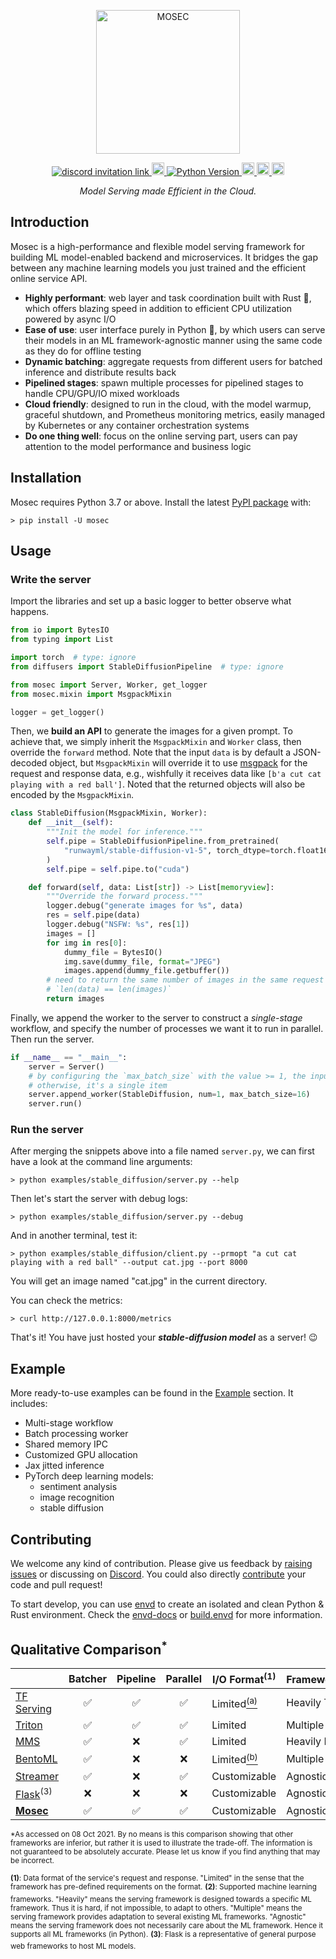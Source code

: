 <p align="center">
  <img src="https://user-images.githubusercontent.com/38581401/134487662-49733d45-2ba0-4c19-aa07-1f43fd35c453.png" height="230" alt="MOSEC" />
</p>

<p align="center">
  <a href="https://discord.gg/Jq5vxuH69W">
    <img alt="discord invitation link" src="https://dcbadge.vercel.app/api/server/Jq5vxuH69W?style=flat">
  </a>
  <a href="https://pypi.org/project/mosec/">
    <img src="https://badge.fury.io/py/mosec.svg" alt="PyPI version" height="20">
  </a>
  <a href="https://pypi.org/project/mosec">
    <img src="https://img.shields.io/pypi/pyversions/mosec" alt="Python Version" />
  </a>
  <a href="https://pepy.tech/project/mosec">
    <img src="https://pepy.tech/badge/mosec/month" alt="PyPi Downloads" height="20">
  </a>
  <a href="https://tldrlegal.com/license/apache-license-2.0-(apache-2.0)">
    <img src="https://img.shields.io/github/license/mosecorg/mosec" alt="License" height="20">
  </a>
  <a href="https://github.com/mosecorg/mosec/actions/workflows/check.yml?query=workflow%3A%22lint+and+test%22+branch%3Amain">
    <img src="https://github.com/mosecorg/mosec/actions/workflows/check.yml/badge.svg?branch=main" alt="Check status" height="20">
  </a>
</p>

<p align="center">
  <i>Model Serving made Efficient in the Cloud.</i>
</p>

## Introduction

Mosec is a high-performance and flexible model serving framework for building ML model-enabled backend and microservices. It bridges the gap between any machine learning models you just trained and the efficient online service API.

- **Highly performant**: web layer and task coordination built with Rust 🦀, which offers blazing speed in addition to efficient CPU utilization powered by async I/O
- **Ease of use**: user interface purely in Python 🐍, by which users can serve their models in an ML framework-agnostic manner using the same code as they do for offline testing
- **Dynamic batching**: aggregate requests from different users for batched inference and distribute results back
- **Pipelined stages**: spawn multiple processes for pipelined stages to handle CPU/GPU/IO mixed workloads
- **Cloud friendly**: designed to run in the cloud, with the model warmup, graceful shutdown, and Prometheus monitoring metrics, easily managed by Kubernetes or any container orchestration systems
- **Do one thing well**: focus on the online serving part, users can pay attention to the model performance and business logic

## Installation

Mosec requires Python 3.7 or above. Install the latest [PyPI package](https://pypi.org/project/mosec/) with:

```shell
> pip install -U mosec
```

## Usage

### Write the server

Import the libraries and set up a basic logger to better observe what happens.

```python
from io import BytesIO
from typing import List

import torch  # type: ignore
from diffusers import StableDiffusionPipeline  # type: ignore

from mosec import Server, Worker, get_logger
from mosec.mixin import MsgpackMixin

logger = get_logger()
```

Then, we **build an API** to generate the images for a given prompt. To achieve that, we simply inherit the `MsgpackMixin` and `Worker` class, then override the `forward` method. Note that the input `data` is by default a JSON-decoded object, but `MsgpackMixin` will override it to use [msgpack](https://msgpack.org/index.html) for the request and response data, e.g., wishfully it receives data like `[b'a cut cat playing with a red ball']`. Noted that the returned objects will also be encoded by the `MsgpackMixin`.

```python
class StableDiffusion(MsgpackMixin, Worker):
    def __init__(self):
        """Init the model for inference."""
        self.pipe = StableDiffusionPipeline.from_pretrained(
            "runwayml/stable-diffusion-v1-5", torch_dtype=torch.float16
        )
        self.pipe = self.pipe.to("cuda")

    def forward(self, data: List[str]) -> List[memoryview]:
        """Override the forward process."""
        logger.debug("generate images for %s", data)
        res = self.pipe(data)
        logger.debug("NSFW: %s", res[1])
        images = []
        for img in res[0]:
            dummy_file = BytesIO()
            img.save(dummy_file, format="JPEG")
            images.append(dummy_file.getbuffer())
        # need to return the same number of images in the same request order
        # `len(data) == len(images)`
        return images
```

Finally, we append the worker to the server to construct a *single-stage* workflow, and specify the number of processes we want it to run in parallel. Then run the server.

```python
if __name__ == "__main__":
    server = Server()
    # by configuring the `max_batch_size` with the value >= 1, the input data in your `forward` function will be a batch
    # otherwise, it's a single item
    server.append_worker(StableDiffusion, num=1, max_batch_size=16)
    server.run()
```

### Run the server

After merging the snippets above into a file named `server.py`, we can first have a look at the command line arguments:

```shell
> python examples/stable_diffusion/server.py --help
```

Then let's start the server with debug logs:

```shell
> python examples/stable_diffusion/server.py --debug
```

And in another terminal, test it:

```console
> python examples/stable_diffusion/client.py --prmopt "a cut cat playing with a red ball" --output cat.jpg --port 8000
```

You will get an image named "cat.jpg" in the current directory.

You can check the metrics:

```shell
> curl http://127.0.0.1:8000/metrics
```

That's it! You have just hosted your **_stable-diffusion model_** as a server! 😉

## Example

More ready-to-use examples can be found in the [Example](https://mosecorg.github.io/mosec/example) section. It includes:

- Multi-stage workflow
- Batch processing worker
- Shared memory IPC
- Customized GPU allocation
- Jax jitted inference
- PyTorch deep learning models:
  - sentiment analysis
  - image recognition
  - stable diffusion

## Contributing

We welcome any kind of contribution. Please give us feedback by [raising issues](https://github.com/mosecorg/mosec/issues/new/choose) or discussing on [Discord](https://discord.gg/Jq5vxuH69W). You could also directly [contribute](https://mosecorg.github.io/mosec/contributing) your code and pull request!

To start develop, you can use [envd](https://github.com/tensorchord/envd) to create an isolated and clean Python & Rust environment. Check the [envd-docs](https://envd.tensorchord.ai/) or [build.envd](https://github.com/mosecorg/mosec/blob/main/build.envd) for more information.

## Qualitative Comparison<sup>\*</sup>

|                                                             | Batcher | Pipeline | Parallel | I/O Format<sup>(1)</sup>                                                                                                                    | Framework<sup>(2)</sup> | Backend | Activity                                                                      |
| ----------------------------------------------------------- | :-----: | :------: | :------: | ------------------------------------------------------------------------------------------------------------------------------------------- | ----------------------- | ------- | ----------------------------------------------------------------------------- |
| [TF Serving](https://github.com/tensorflow/serving)         |    ✅    |    ✅     |    ✅     | Limited<a href="https://github.com/tensorflow/serving/blob/master/tensorflow_serving/g3doc/api_rest.md#request-format-1"><sup>(a)</sup></a> | Heavily TF              | C++     | ![](https://img.shields.io/github/last-commit/tensorflow/serving)             |
| [Triton](https://github.com/triton-inference-server/server) |    ✅    |    ✅     |    ✅     | Limited                                                                                                                                     | Multiple                | C++     | ![](https://img.shields.io/github/last-commit/triton-inference-server/server) |
| [MMS](https://github.com/awslabs/multi-model-server)        |    ✅    |    ❌     |    ✅     | Limited                                                                                                                                     | Heavily MX              | Java    | ![](https://img.shields.io/github/last-commit/awslabs/multi-model-server)     |
| [BentoML](https://github.com/bentoml/BentoML)               |    ✅    |    ❌     |    ❌     | Limited<a href="https://docs.bentoml.org/en/latest/concepts.html#api-function-return-value"><sup>(b)</sup></a>                              | Multiple                | Python  | ![](https://img.shields.io/github/last-commit/bentoml/BentoML)                |
| [Streamer](https://github.com/ShannonAI/service-streamer)   |    ✅    |    ❌     |    ✅     | Customizable                                                                                                                                | Agnostic                | Python  | ![](https://img.shields.io/github/last-commit/ShannonAI/service-streamer)     |
| [Flask](https://github.com/pallets/flask)<sup>(3)</sup>     |    ❌    |    ❌     |    ❌     | Customizable                                                                                                                                | Agnostic                | Python  | ![](https://img.shields.io/github/last-commit/pallets/flask)                  |
| **[Mosec](https://github.com/mosecorg/mosec)**              |    ✅    |    ✅     |    ✅     | Customizable                                                                                                                                | Agnostic                | Rust    | ![](https://img.shields.io/github/last-commit/mosecorg/mosec)                 |


<sup>\*As accessed on 08 Oct 2021. By no means is this comparison showing that other frameworks are inferior, but rather it is used to illustrate the trade-off. The information is not guaranteed to be absolutely accurate. Please let us know if you find anything that may be incorrect.</sup>

<sup>**(1)**: Data format of the service's request and response. "Limited" in the sense that the framework has pre-defined requirements on the format.</sup>
<sup>**(2)**: Supported machine learning frameworks. "Heavily" means the serving framework is designed towards a specific ML framework. Thus it is hard, if not impossible, to adapt to others. "Multiple" means the serving framework provides adaptation to several existing ML frameworks. "Agnostic" means the serving framework does not necessarily care about the ML framework. Hence it supports all ML frameworks (in Python).</sup>
<sup>**(3)**: Flask is a representative of general purpose web frameworks to host ML models.</sup>
